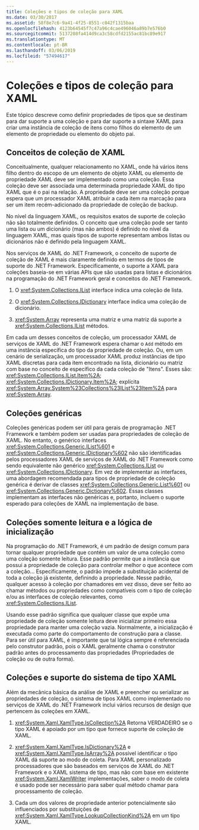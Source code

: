 ```yaml
---
title: Coleções e tipos de coleção para XAML
ms.date: 03/30/2017
ms.assetid: 58f8e7c6-9a41-4f25-8551-c042f1315baa
ms.openlocfilehash: 4123b64545f7c47a96c4cae496046a89b7e576b0
ms.sourcegitcommit: 5137208fa414d9ca3c58cdfd2155ac81bc89e917
ms.translationtype: MT
ms.contentlocale: pt-BR
ms.lasthandoff: 03/06/2019
ms.locfileid: "57494617"
---
```

# <a name="collections-and-collection-types-for-xaml"></a>Coleções e tipos de coleção para XAML

Este tópico descreve como definir propriedades de tipos que se destinam para dar suporte a uma coleção e para dar suporte a sintaxe XAML para criar uma instância de coleção de itens como filhos do elemento de um elemento de propriedade ou elemento do objeto pai.

## <a name="xaml-collection-concepts"></a>Conceitos de coleção de XAML

Conceitualmente, qualquer relacionamento no XAML, onde há vários itens filho dentro do escopo de um elemento de objeto XAML ou elemento de propriedade XAML deve ser implementado como uma coleção. Essa coleção deve ser associada uma determinada propriedade XAML do tipo XAML que é o pai na relação. A propriedade deve ser uma coleção porque espera que um processador XAML atribuir a cada item na marcação para ser um item recém-adicionado da propriedade de coleção de backup.

No nível da linguagem XAML, os requisitos exatos de suporte de coleção não são totalmente definidos. O conceito que uma coleção pode ser tanto uma lista ou um dicionário (mas não ambos) é definido no nível da linguagem XAML, mas quais tipos de suporte representam ambos listas ou dicionários não é definido pela linguagem XAML.

Nos serviços de XAML do .NET Framework, o conceito de suporte de coleção de XAML é mais claramente definido em termos de tipos de suporte do .NET Framework. Especificamente, o suporte a XAML para coleções baseia-se em várias APIs que são usadas para listas e dicionários na programação do .NET Framework geral e conceitos do .NET Framework.

1. O <xref:System.Collections.IList> interface indica uma coleção de lista.

2. O <xref:System.Collections.IDictionary> interface indica uma coleção de dicionário.

3. <xref:System.Array> representa uma matriz e uma matriz dá suporte a <xref:System.Collections.IList> métodos.

Em cada um desses conceitos de coleção, um processador XAML de serviços de XAML do .NET Framework espera chamar o `Add` método em uma instância específica do tipo da propriedade de coleção. Ou, em um cenário de serialização, um processador XAML produz instâncias de tipo XAML discretas para cada item encontrado na lista, dicionário ou matriz com base no conceito de específico da cada coleção de "Itens". Esses são: <xref:System.Collections.IList.Item%2A>; <xref:System.Collections.IDictionary.Item%2A>; explícita <xref:System.Array.System%23Collections%23IList%23Item%2A> para <xref:System.Array>.

## <a name="generic-collections"></a>Coleções genéricas

Coleções genéricas podem ser útil para gerais de programação .NET Framework e também podem ser usadas para propriedades de coleção de XAML. No entanto, o genérico interfaces <xref:System.Collections.Generic.IList%601> e <xref:System.Collections.Generic.IDictionary%602> não são identificadas pelos processadores XAML de serviços de XAML do .NET Framework como sendo equivalente não genérico <xref:System.Collections.IList> ou <xref:System.Collections.IDictionary>. Em vez de implementar as interfaces, uma abordagem recomendada para tipos de propriedade de coleção genérica é derivar de classes <xref:System.Collections.Generic.List%601> ou <xref:System.Collections.Generic.Dictionary%602>. Essas classes implementam as interfaces não genéricas e, portanto, incluem o suporte esperado para coleções de XAML na implementação de base.

## <a name="read-only-collections-and-initialization-logic"></a>Coleções somente leitura e a lógica de inicialização

Na programação do .NET Framework, é um padrão de design comum para tornar qualquer propriedade que contém um valor de uma coleção como uma coleção somente leitura. Esse padrão permite que a instância que possui a propriedade de coleção para controlar melhor o que acontece com a coleção... Especificamente, o padrão impede a substituição acidental de toda a coleção já existente, definindo a propriedade. Nesse padrão, qualquer acesso à coleção por chamadores em vez disso, deve ser feito ao chamar métodos ou propriedades como compatíveis com o tipo de coleção e/ou as interfaces de coleção relevantes, como <xref:System.Collections.IList>.

Usando esse padrão significa que qualquer classe que expõe uma propriedade de coleção somente leitura deve inicializar primeiro essa propriedade para manter uma coleção vazia. Normalmente, a inicialização é executada como parte do comportamento de construção para a classe. Para ser útil para XAML, é importante que tal lógica sempre é referenciada pelo construtor padrão, pois o XAML geralmente chama o construtor padrão antes do processamento das propriedades (Propriedades de coleção ou de outra forma).

## <a name="xaml-type-system-support-and-collections"></a>Coleções e suporte do sistema de tipo XAML

Além da mecânica básica da análise de XAML e preencher ou serializar as propriedades de coleção, o sistema de tipos XAML como implementado no serviços de XAML do .NET Framework inclui vários recursos de design que pertencem às coleções em XAML.

1. <xref:System.Xaml.XamlType.IsCollection%2A> Retorna VERDADEIRO se o tipo XAML é apoiado por um tipo que fornece suporte de coleção de XAML.

2. <xref:System.Xaml.XamlType.IsDictionary%2A> e <xref:System.Xaml.XamlType.IsArray%2A> possível identificar o tipo XAML dá suporte ao modo de coleta. Para XAML personalizado processadores que são baseados em serviços de XAML do .NET Framework e o XAML sistema de tipo, mas não com base em existente <xref:System.Xaml.XamlWriter> implementações, saber o modo de coleta é usado pode ser necessário para saber qual método chamar para processamento de coleção.

3. Cada um dos valores de propriedade anterior potencialmente são influenciados por substituições de <xref:System.Xaml.XamlType.LookupCollectionKind%2A> em um tipo XAML.
